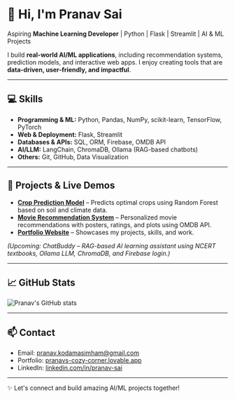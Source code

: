 # 👋 Hi, I'm Pranav Sai

Aspiring **Machine Learning Developer** | Python | Flask | Streamlit | AI & ML Projects  

I build **real-world AI/ML applications**, including recommendation systems, prediction models, and interactive web apps. I enjoy creating tools that are **data-driven, user-friendly, and impactful**.

---

## 💻 Skills
- **Programming & ML:** Python, Pandas, NumPy, scikit-learn, TensorFlow, PyTorch  
- **Web & Deployment:** Flask, Streamlit  
- **Databases & APIs:** SQL, ORM, Firebase, OMDB API  
- **AI/LLM:** LangChain, ChromaDB, Ollama (RAG-based chatbots)  
- **Others:** Git, GitHub, Data Visualization

---

## 🚀 Projects & Live Demos
- **[Crop Prediction Model](https://croprecommendationmodel.streamlit.app)** – Predicts optimal crops using Random Forest based on soil and climate data.  
- **[Movie Recommendation System](https://movierecommenderbypranav.streamlit.app)** – Personalized movie recommendations with posters, ratings, and plots using OMDB API.  
- **[Portfolio Website](https://pranavs-cozy-corner.lovable.app)** – Showcases my projects, skills, and work.  

*(Upcoming: ChatBuddy – RAG-based AI learning assistant using NCERT textbooks, Ollama LLM, ChromaDB, and Firebase login.)*

---

## 📈 GitHub Stats
![Pranav's GitHub stats](https://github-readme-stats.vercel.app/api?username=Pranav7378&show_icons=true&theme=dark)

---

## 📫 Contact
- Email: pranav.kodamasimham@gmail.com  
- Portfolio: [pranavs-cozy-corner.lovable.app](https://pranavs-cozy-corner.lovable.app)  
- LinkedIn: [linkedin.com/in/pranav-sai](https://www.linkedin.com/in/kodamasimham-pranav-sai)

---

✨ Let's connect and build amazing AI/ML projects together!
